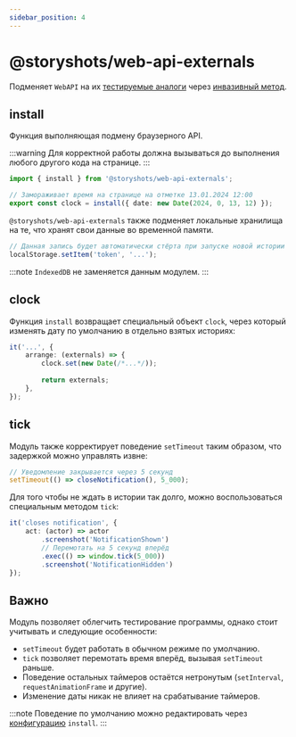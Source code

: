 ```yaml
---
sidebar_position: 4
---
```


# @storyshots/web-api-externals

Подменяет `WebAPI` на их [тестируемые аналоги](/specification/requirements/env)
через [инвазивный метод](/patterns/replace#подмена-через-сайд-эффекты).

## install

Функция выполняющая подмену браузерного API.

:::warning
Для корректной работы должна вызываться до выполнения любого другого кода на странице.
:::

```ts
import { install } from '@storyshots/web-api-externals';

// Замораживает время на странице на отметке 13.01.2024 12:00
export const clock = install({ date: new Date(2024, 0, 13, 12) });
```

`@storyshots/web-api-externals` также подменяет локальные хранилища на те, что хранят свои данные во временной памяти.

```ts
// Данная запись будет автоматически стёрта при запуске новой истории
localStorage.setItem('token', '...');
```

:::note
`IndexedDB` не заменяется данным модулем.
:::

## clock

Функция `install` возвращает специальный объект `clock`, через который изменять дату по умолчанию в отдельно взятых
историях:

```ts
it('...', {
    arrange: (externals) => {
        clock.set(new Date(/*...*/));
        
        return externals;
    },
});
```

## tick

Модуль также корректирует поведение `setTimeout` таким образом, что задержкой можно управлять извне:

```ts
// Уведомление закрывается через 5 секунд
setTimeout(() => closeNotification(), 5_000);
```

Для того чтобы не ждать в истории так долго, можно воспользоваться специальным методом `tick`:

```ts
it('closes notification', {
    act: (actor) => actor
        .screenshot('NotificationShown')
        // Перемотать на 5 секунд вперёд
        .exec(() => window.tick(5_000))
        .screenshot('NotificationHidden')
});
```

## Важно

Модуль позволяет облегчить тестирование программы, однако стоит учитывать и следующие особенности:

* `setTimeout` будет работать в обычном режиме по умолчанию.
* `tick` позволяет перемотать время вперёд, вызывая `setTimeout` раньше.
* Поведение остальных таймеров остаётся нетронутым (`setInterval`, `requestAnimationFrame` и другие).
* Изменение даты никак не влияет на срабатывание таймеров.

:::note
Поведение по умолчанию можно редактировать через [конфигурацию](https://github.com/sinonjs/fake-timers?tab=readme-ov-file#var-clock--faketimersinstallconfig) `install`.
:::
